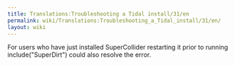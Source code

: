 ```yaml
---
title: Translations:Troubleshooting a Tidal install/31/en
permalink: wiki/Translations:Troubleshooting_a_Tidal_install/31/en/
layout: wiki
---
```


For users who have just installed SuperCollider restarting it prior to
running include("SuperDirt") could also resolve the error.

